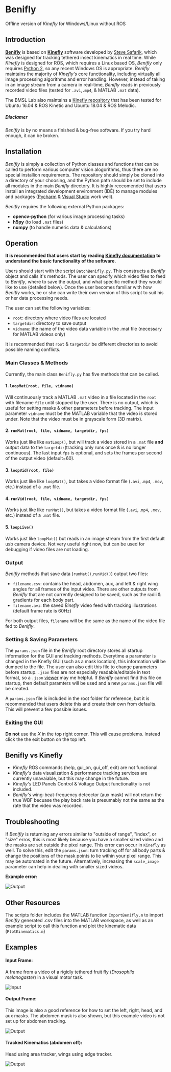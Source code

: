 # Benifly
Offline version of *Kinefly* for Windows/Linux without ROS

## Introduction
[**Benifly**](https://github.com/bmslpsu/Benifly) is based on [**Kinefly**](https://github.com/ssafarik/Kinefly) software developed by [Steve Safarik](https://github.com/ssafarik), which was designed for tracking tethered insect kinematics in real time. While *Kinefly* is designed for ROS, which requires a Linux based OS, *Benifly* only requires [Python 2](https://www.python.org/downloads/release/python-273/), so any recent Windows OS is appropriate. *Benifly* maintains the majority of *Kinefly's* core functionality, including virtually all image processing algorithms and error handling. However, instead of taking in an image stream from a camera in real-time, *Benifly* reads in previously recorded video files (tested for `.avi`,`.mp4`, & MATLAB `.mat` data).

The BMSL Lab also maintains a [Kinefly repository](https://github.com/bmslpsu/Kinefly) that has been tested for Ubuntu 16.04 & ROS Kinetic and Ubuntu 18.04 & ROS Melodic.

##### Disclamer
*Benifly* is by no means a finished & bug-free software. If you try hard enough, it can be broken.

## Installation
*Benifly* is simply a collection of Python classes and functions that can be called to perform various computer vision alogorithms, thus there are no special installion requirements. The repository should simply be cloned into a directory of your choosing, and the Python path should be set to include all modules in the main *Benifly* directory. It is highly reccomended that users install an integrated development environment (IDE) to manage modules and packages ([Pycharm](https://www.jetbrains.com/pycharm/) & [Visual Studio](https://visualstudio.microsoft.com/) work well).

*Benifly* requires the following external Python packages:
* **opencv-python**   (for various image processing tasks)
* **h5py**      (to load `.mat` files)
* **numpy**     (to handle numeric data & calculations)

## Operation
**It is recommended that users start by reading [Kinefly documentation](https://github.com/ssafarik/Kinefly) to understand the basic functionality of the software.**

Users should start with the script `BatchBenifly.py`. This constructs a *Benifly* object and calls it's methods. The user can specify which video files to feed to *Benifly*, where to save the output, and what specific method they would like to use (detailed below). Once the user becomes familiar with how *Benifly* works, he or she can write their own version of this script to suit his or her data processing needs.

The user can set the following variables:
 * `root`: directory where video files are located
 * `targetdir`: directory to save output
 * `vidname`: the name of the video data variable in the .mat file (necessary for MATLAB videos only)
 
 It is recommended that `root` & `targetdir` be different directories to avoid possible naming conflicts.
 
 ### Main Classes & Methods
 Currently, the main class `Benifly.py` has five methods that can be called.
 
 
 #### 1. `loopMat(root, file, vidname)` 
 Will continuously track a MATLAB  `.mat` video in a file located in the `root` with filename `file` until stopped by the user. There is no output, which is useful for setting masks & other parameters before tracking. The input parameter `vidname` must be the MATLAB variable that the video is stored under. Note that the video must be in grayscale form (3D matrix).
 
  #### 2. `runMat(root, file, vidname, targetdir, fps)`
 Works just like like `matLoop()`, but will track a video stored in a `.mat` file **and** output data to the `targetdir`(tracking only runs once & is no longer continuous). The last input `fps` is optional, and sets the frames per second of the output video (default=60).
  
  #### 3. `loopVid(root, file)`
 Works just like like `loopMat()`, but takes a video format file (`.avi`, .`mp4`, `.mov`, etc.) instead of a `.mat` file.
 
  #### 4. `runVid(root, file, vidname, targetdir, fps)`
 Works just like like `runMat()`, but takes a video format file (`.avi`, .`mp4`, `.mov`, etc.) instead of a `.mat` file.
 
  #### 5. `loopLive()`
 Works just like `loopMat()` but reads in an image stream from the first default usb camera device. Not very useful right now, but can be used for debugging if video files are not loading.
 
 ### Output
 *Benifly* methods that save data (`runMat()`,`runVid()`) output two files:
 * `filename.csv`: contains the head, abdomen, aux, and left & right wing angles for all frames of the input video. There are other outputs from *Benifly* that are not currently designed to be saved, such as the radii & gradients for each body part.
 * `filename.avi`: the saved *Binefly* video feed with tracking illustrations (default frame rate is 60Hz)
 
 For both output files, `filename`  will be the same as the name of the video file fed to *Benifly*.
 
 ### Setting & Saving Parameters
 The `params.json` file in the *Benifly* root directory stores all startup information for the GUI and tracking methods. Everytime a parameter is changed in the Knefly GUI (such as a mask location), this information will be dumped to the file. The user can also edit this file to change parameters before startup. `.json` files are not especially readable/editable in text format, so  a `.json` [viewer](https://codebeautify.org/online-json-editor) may me helpful. If *Benifly* cannot find this file on startup, then default paramters will be used and a new `params.json` file will be created. 
 
 A `params.json` file is included in the root folder for reference, but it is recommended that users delete this and create their own from defaults. This will prevent a few possible issues.
 
 ### Exiting the GUI
 **Do not** use the *X* in the top right corner. This will cause problems. Instead click the the exit button on the top left.
 
 ## Benifly vs Kinefly
  * *Kinefly* ROS commands (help, gui_on, gui_off, exit) are not functional.
  * *Kinefly's* data visualization & performance tracking services are currently unavaiable, but this may change in the future.
  * *Kinefly's* LED Panels Control & Voltage Output functionality is not included.
  * *Benifly's* wing-beat-frequency detcector (aux mask) will not return the true WBF becuase the play back rate is presumably not the same as the rate that the video was recorded.

## Troubleshooting
If *Benifly* is returning any errors  similar to  "outside of range", "index", or "size" erros, this is most likely because you have a smaller sized video and the masks are set outside the pixel range. This error can occur in `Kinefly` as well. To solve this, edit the `params.json`: turn tracking off for all body parts & change the positions of the mask points to lie within your pixel range. This may be automated in the future. Alternatively, increasing the `scale_image` parameter can help in dealing with smaller sized videos.

**Example error:**

 ![Output](image/MaskError.png)


 ## Other Resources
 The scripts folder includes the MATLAB function `ImportBenifly.m` to import *Benifly* generated .csv files into the MATLAB workspace, as well as an example script to call this function and plot the kinematic data (`PlotKinematics.m`)
  
 ## Examples
 #### Input Frame:
 A frame from a video of a rigidly tethered fruit fly (*Drosophila melanogaster*) in a visual motor task.
 
 ![Input](image/Benifly.png)
 
 #### Output Frame:
 This image is also a good reference for how to set the left, right, head, and aux masks. The abdomen mask is also shown, but this example video is not set up for abdomen tracking.
 
 ![Output](image/BeniflyTracked.png)
 
 #### Tracked Kinematics (abdomen off):
 Head using area tracker, wings using edge tracker.
 
 ![Output](image/Kinematics.png)